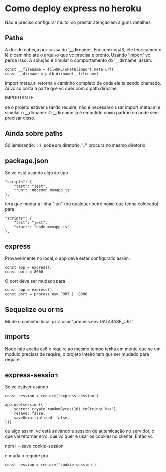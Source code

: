 # Como deploy express no heroku

Não é preciso configurar muito, só prestar atenção em alguns detalhes

## Paths

A dor de cabeça por causa do '__dirname'. Em commonJS, ele teoricamente lê o caminho até
o arquivo que vc precisa e pronto. Usando 'import' vc perde isso. A solução é simular
o comportamento do '__dirname' assim:

```
const __filename = fileURLToPath(import.meta.url)
const __dirname = path.dirname(__filename)
```
import.meta.url retorna o caminho completo de onde ele ta sendo chamado. Ai vc só
corta a parte que vc quer com o path.dirname.

IMPORTANTE

se o projeto estiver usando require, não é necessario usar import.meta.url e simular o __dirname.
O __dirname já é embutido como padrão no node sem precisar disso.

## Ainda sobre paths

Só lembrando: '../' sobe um diretorio, './' procura no mesmo diretorio

## package.json

Se vc está usando algo do tipo
``` 
"scripts": {
    "test": "jest",
    "run": "nodemon meuapp.js"
},
```

terá que mudar a linha "run" (ou qualquer outro nome que tenha colocado) para
```
"scripts": {
    "test": "jest",
    "start": "node meuapp.js"
},
```

## express

Provavelmente no local, o app deve estar configurado assim:

```
const app = express()
const port = 8000
```
O port deve ser mudado para

```
const app = express()
const port = process.env.PORT || 8000
```

## Sequelize ou orms

Mude o caminho local para usar 'process.env.DATABASE_URL'

## imports

Node não aceita es6 e require ao mesmo tempo
tenha em mente que se um modulo precisar de require, o projeto inteiro tem que ser
mudado para require

## express-session

Se vc estiver usando

```
const session = require('express-session')

app.use(session({
    secret: crypto.randomBytes(10).toString('hex'),
    resave: false,
    saveUninitialized: false,
}))
``` 
ou algo assim, vc está salvando a session de autenticação no servidor, o que vai retornar erro.
que vc quer é usar os cookies no cliente. Então vc

npm i --save cookie-session

e muda o require pra

```
const session = require('cookie-session')
```